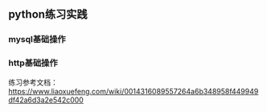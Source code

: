 ## python练习实践

### mysql基础操作

### http基础操作


练习参考文档：
https://www.liaoxuefeng.com/wiki/0014316089557264a6b348958f449949df42a6d3a2e542c000